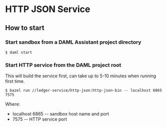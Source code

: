 # HTTP JSON Service

## How to start

### Start sandbox from a DAML Assistant project directory
```
$ daml start
```

### Start HTTP service from the DAML project root
This will build the service first, can take up to 5-10 minutes when running first time.
```
$ bazel run //ledger-service/http-json:http-json-bin -- localhost 6865 7575
```
Where:
 - localhost 6865 -- sandbox host name and port
 - 7575 -- HTTP service port

